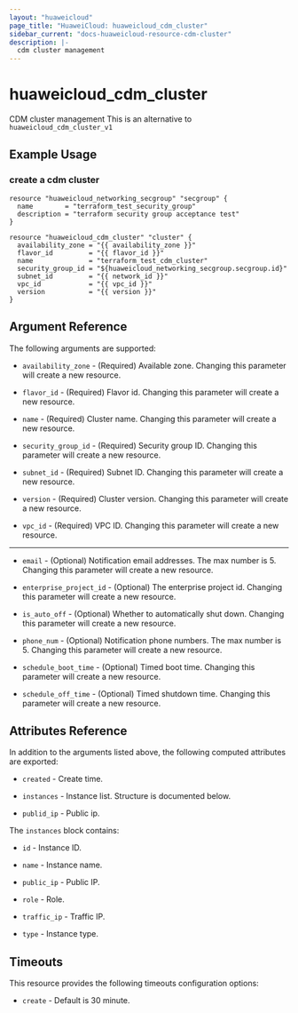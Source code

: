 ```yaml
---
layout: "huaweicloud"
page_title: "HuaweiCloud: huaweicloud_cdm_cluster"
sidebar_current: "docs-huaweicloud-resource-cdm-cluster"
description: |-
  cdm cluster management
---
```


# huaweicloud\_cdm\_cluster

CDM cluster management
This is an alternative to `huaweicloud_cdm_cluster_v1`

## Example Usage

### create a cdm cluster

```hcl
resource "huaweicloud_networking_secgroup" "secgroup" {
  name        = "terraform_test_security_group"
  description = "terraform security group acceptance test"
}

resource "huaweicloud_cdm_cluster" "cluster" {
  availability_zone = "{{ availability_zone }}"
  flavor_id         = "{{ flavor_id }}"
  name              = "terraform_test_cdm_cluster"
  security_group_id = "${huaweicloud_networking_secgroup.secgroup.id}"
  subnet_id         = "{{ network_id }}"
  vpc_id            = "{{ vpc_id }}"
  version           = "{{ version }}"
}
```

## Argument Reference

The following arguments are supported:

* `availability_zone` -
  (Required)
  Available zone.  Changing this parameter will create a new resource.

* `flavor_id` -
  (Required)
  Flavor id.  Changing this parameter will create a new resource.

* `name` -
  (Required)
  Cluster name.  Changing this parameter will create a new resource.

* `security_group_id` -
  (Required)
  Security group ID.  Changing this parameter will create a new resource.

* `subnet_id` -
  (Required)
  Subnet ID.  Changing this parameter will create a new resource.

* `version` -
  (Required)
  Cluster version.  Changing this parameter will create a new resource.

* `vpc_id` -
  (Required)
  VPC ID.  Changing this parameter will create a new resource.

- - -

* `email` -
  (Optional)
  Notification email addresses. The max number is 5.  Changing this parameter will create a new resource.

* `enterprise_project_id` -
  (Optional)
  The enterprise project id.  Changing this parameter will create a new resource.

* `is_auto_off` -
  (Optional)
  Whether to automatically shut down.  Changing this parameter will create a new resource.

* `phone_num` -
  (Optional)
  Notification phone numbers. The max number is 5.  Changing this parameter will create a new resource.

* `schedule_boot_time` -
  (Optional)
  Timed boot time.  Changing this parameter will create a new resource.

* `schedule_off_time` -
  (Optional)
  Timed shutdown time.  Changing this parameter will create a new resource.

## Attributes Reference

In addition to the arguments listed above, the following computed attributes are exported:

* `created` -
  Create time.

* `instances` -
  Instance list. Structure is documented below.

* `publid_ip` -
  Public ip.

The `instances` block contains:

* `id` -
  Instance ID.

* `name` -
  Instance name.

* `public_ip` -
  Public IP.

* `role` -
  Role.

* `traffic_ip` -
  Traffic IP.

* `type` -
  Instance type.

## Timeouts

This resource provides the following timeouts configuration options:
- `create` - Default is 30 minute.
